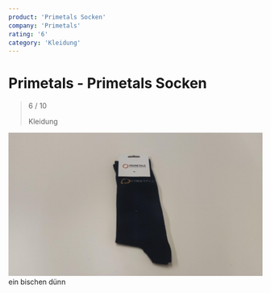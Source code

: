 ```yaml
---
product: 'Primetals Socken'
company: 'Primetals'
rating: '6'
category: 'Kleidung'
---
```


# Primetals - Primetals Socken
>
> 6 / 10
>
> Kleidung

![Primetals Socken](./assets/primetals-primetals-socken-b3c7c23a-3eec-4b25-8124-dfac69801062.jpg)
ein bischen dünn
